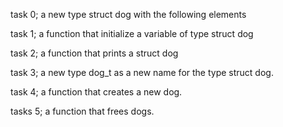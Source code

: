 task 0; a new type struct dog with the following elements

task 1;  a function that initialize a variable of type struct dog

task 2; a function that prints a struct dog

task 3; a new type dog_t as a new name for the type struct dog.

task 4; a function that creates a new dog.

tasks 5; a function that frees dogs.
